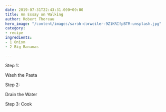 ```yaml
---
date: 2019-07-31T22:43:31.000+00:00
title: An Essay on Walking
author: Robert Thoreau
hero_image: "/content/images/sarah-dorweiler-9Z1KRIfpBTM-unsplash.jpg"
category:
- recipe
ingredients:
- 1 Onion
- 2 Big Bananas

---
```

Step 1:

Wash the Pasta

Step 2:

Drain the Water

Step 3: Cook